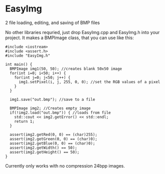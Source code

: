 # EasyImg
2 file loading, editing, and saving of BMP files

No other libraries requried, just drop EasyImg.cpp and EasyImg.h into your project. It makes a BMPImage class, that you can use like this:

```
#include <iostream>
#include <assert.h>
#include "EasyImg.h"

int main() {
  BMPImage img1(50, 50); //creates blank 50x50 image                             
  for(int i=0; i<50; i++) {
    for(int j=0; j<50; j++) {
      img1.setPixel(i, j, 255, 0, 0); //set the RGB values of a pixel            
    }
  }

  img1.save("out.bmp"); //save to a file                                         

  BMPImage img2; //Creates empty image                                           
  if(!img2.load("out.bmp")) { //loads from file                                  
    std::cout << img2.getError() << std::endl;
    return 1;
  }

  assert(img2.getRed(0, 0) == (char)255);
  assert(img2.getGreen(0, 0) == (char)0);
  assert(img2.getBlue(0, 0) == (char)0);
  assert(img2.getWidth() == 50);
  assert(img2.getHeight() == 50);
}
```

Currently only works with no compression 24bpp images.